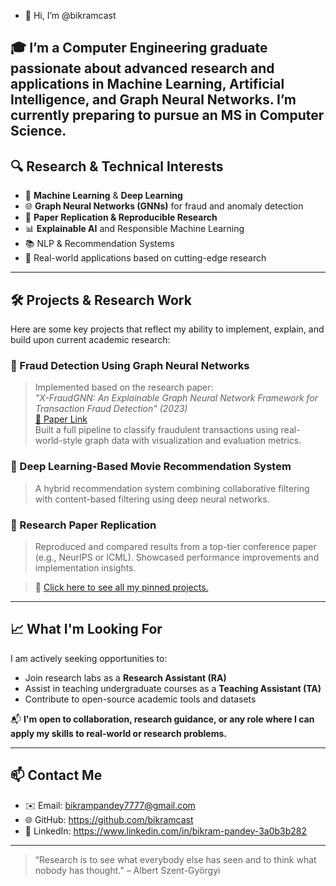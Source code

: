 - 👋 Hi, I’m @bikramcast

🎓 I’m a Computer Engineering graduate passionate about advanced research and applications in **Machine Learning**, **Artificial Intelligence**, and **Graph Neural Networks**. I’m currently preparing to pursue an **MS in Computer Science**.
---

## 🔍 Research & Technical Interests

- 🧠 **Machine Learning** & **Deep Learning**
- 🌐 **Graph Neural Networks (GNNs)** for fraud and anomaly detection
- 🧾 **Paper Replication & Reproducible Research**
- 📊 **Explainable AI** and Responsible Machine Learning
- 📚 NLP & Recommendation Systems
- 🧪 Real-world applications based on cutting-edge research

---

## 🛠️ Projects & Research Work

Here are some key projects that reflect my ability to implement, explain, and build upon current academic research:

### 🚨 Fraud Detection Using Graph Neural Networks  
> Implemented based on the research paper:  
> *"X-FraudGNN: An Explainable Graph Neural Network Framework for Transaction Fraud Detection" (2023)*  
> [🔗 Paper Link](https://arxiv.org/abs/2305.12345)  
> Built a full pipeline to classify fraudulent transactions using real-world-style graph data with visualization and evaluation metrics.

### 🎥 Deep Learning-Based Movie Recommendation System  
> A hybrid recommendation system combining collaborative filtering with content-based filtering using deep neural networks.

### 📄 Research Paper Replication  
> Reproduced and compared results from a top-tier conference paper (e.g., NeurIPS or ICML). Showcased performance improvements and implementation insights.

> 📌 [Click here to see all my pinned projects.](https://github.com/bikramcast) 

---

## 📈 What I'm Looking For

I am actively seeking opportunities to:
- Join research labs as a **Research Assistant (RA)**
- Assist in teaching undergraduate courses as a **Teaching Assistant (TA)**
- Contribute to open-source academic tools and datasets

📬 **I'm open to collaboration, research guidance, or any role where I can apply my skills to real-world or research problems.**

---

## 📫 Contact Me

- ✉️ Email: bikrampandey7777@gmail.com 
- 🌐 GitHub: https://github.com/bikramcast
- 🔗 LinkedIn: https://www.linkedin.com/in/bikram-pandey-3a0b3b282

---

> “Research is to see what everybody else has seen and to think what nobody has thought.” – Albert Szent-Györgyi



<!---
bikramcast/bikramcast is a ✨ special ✨ repository because its `README.md` (this file) appears on your GitHub profile.
You can click the Preview link to take a look at your changes.
--->
